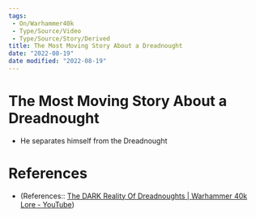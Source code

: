 ```yaml
---
tags:
 - On/Warhammer40k
 - Type/Source/Video
 - Type/Source/Story/Derived 
title: The Most Moving Story About a Dreadnought
date: "2022-08-19"
date modified: "2022-08-19"
---
```


# The Most Moving Story About a Dreadnought
- He separates himself from the Dreadnought

# References
- (References:: [The DARK Reality Of Dreadnoughts | Warhammer 40k Lore - YouTube](https://www.youtube.com/watch?v=xeo4hmhRMEQ&t=1600))

